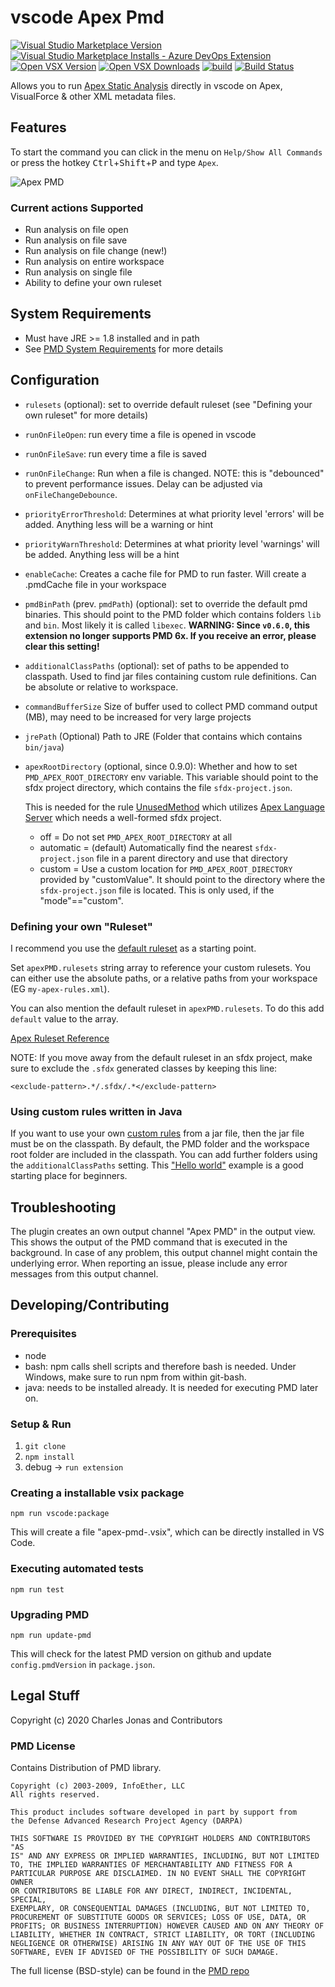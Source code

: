 # vscode Apex Pmd

[![Visual Studio Marketplace Version](https://img.shields.io/visual-studio-marketplace/v/chuckjonas.apex-pmd) ![Visual Studio Marketplace Installs - Azure DevOps Extension](https://img.shields.io/visual-studio-marketplace/azure-devops/installs/total/chuckjonas.apex-pmd)](https://marketplace.visualstudio.com/items?itemName=chuckjonas.apex-pmd)
[![Open VSX Version](https://img.shields.io/open-vsx/v/pmd/apex-pmd)](https://open-vsx.org/extension/pmd/apex-pmd)
[![Open VSX Downloads](https://img.shields.io/open-vsx/dt/pmd/apex-pmd)](https://open-vsx.org/extension/pmd/apex-pmd)
[![build](https://github.com/ChuckJonas/vscode-apex-pmd/actions/workflows/build.yml/badge.svg)](https://github.com/ChuckJonas/vscode-apex-pmd/actions/workflows/build.yml)
[![Build Status](https://travis-ci.org/ChuckJonas/vscode-apex-pmd.svg?branch=master)](https://travis-ci.org/ChuckJonas/vscode-apex-pmd)

Allows you to run [Apex Static Analysis](https://pmd.github.io/latest/index.html) directly in vscode on Apex,  VisualForce & other XML metadata files.

## Features
To start the command you can click in the menu on `Help/Show All Commands` or press the hotkey <kbd>Ctrl</kbd>+<kbd>Shift</kbd>+<kbd>P</kbd> and type `Apex`. 

![Apex PMD](https://raw.githubusercontent.com/ChuckJonas/vscode-apex-pmd/master/images/apex-pmd.gif)

### Current actions Supported

- Run analysis on file open
- Run analysis on file save
- Run analysis on file change (new!)
- Run analysis on entire workspace
- Run analysis on single file
- Ability to define your own ruleset

## System Requirements

- Must have JRE >= 1.8 installed and in path
- See [PMD System Requirements](https://docs.pmd-code.org/latest/pmd_userdocs_installation.html#requirements) for more details

## Configuration

- `rulesets` (optional): set to override default ruleset (see "Defining your own ruleset" for more details)
- `runOnFileOpen`: run every time a file is opened in vscode
- `runOnFileSave`: run every time a file is saved
- `runOnFileChange`: Run when a file is changed. NOTE: this is "debounced" to prevent performance issues. Delay can be adjusted via `onFileChangeDebounce`.
- `priorityErrorThreshold`: Determines at what priority level 'errors' will be added. Anything less will be a warning or hint
- `priorityWarnThreshold`: Determines at what priority level 'warnings' will be added. Anything less will be a hint
- `enableCache`: Creates a cache file for PMD to run faster. Will create a .pmdCache file in your workspace
- `pmdBinPath` (prev. `pmdPath`) (optional): set to override the default pmd binaries. This should point to the PMD folder which contains folders `lib` and `bin`. Most likely it is called `libexec`. **WARNING: Since `v0.6.0`, this extension no longer supports PMD 6x.  If you receive an error, please clear this setting!**
- `additionalClassPaths` (optional): set of paths to be appended to classpath. Used to find jar files containing custom rule definitions. Can be absolute or relative to workspace.
- `commandBufferSize` Size of buffer used to collect PMD command output (MB), may need to be increased for very large projects
- `jrePath` (Optional) Path to JRE (Folder that contains which contains `bin/java`)
- `apexRootDirectory` (optional, since 0.9.0): Whether and how to set `PMD_APEX_ROOT_DIRECTORY` env variable. This
   variable should point to the sfdx project directory, which contains the file `sfdx-project.json`.  
   
   This is needed for the rule [UnusedMethod](https://docs.pmd-code.org/latest/pmd_rules_apex_design.html#unusedmethod)
   which utilizes [Apex Language Server](https://github.com/apex-dev-tools/apex-ls) which needs a well-formed sfdx
   project.  
   * off = Do not set `PMD_APEX_ROOT_DIRECTORY` at all
   * automatic = (default) Automatically find the nearest `sfdx-project.json` file in a parent directory and use
     that directory
   * custom = Use a custom location for `PMD_APEX_ROOT_DIRECTORY` provided by "customValue". It should point to the
     directory where the `sfdx-project.json` file is located. This is only used, if the "mode"=="custom".

### Defining your own "Ruleset"

I recommend you use the [default ruleset](https://github.com/ChuckJonas/vscode-apex-pmd/blob/master/rulesets/apex_ruleset.xml) as a starting point.

Set `apexPMD.rulesets` string array to reference your custom rulesets. You can either use the absolute paths, or a relative paths from your workspace (EG `my-apex-rules.xml`).

You can also mention the default ruleset in `apexPMD.rulesets`. To do this add `default` value to the array.

[Apex Ruleset Reference](https://docs.pmd-code.org/latest/pmd_rules_apex.html)

NOTE: If you move away from the default ruleset in an sfdx project, make sure to exclude the `.sfdx` generated classes by keeping this line:

`<exclude-pattern>.*/.sfdx/.*</exclude-pattern>`

### Using custom rules written in Java

If you want to use your own [custom rules](https://docs.pmd-code.org/latest/pmd_userdocs_extending_writing_pmd_rules.html) from a jar file, then the jar file must be on the classpath. By default, the PMD folder and the workspace root folder are included in the classpath. You can add further folders using the `additionalClassPaths` setting. This ["Hello world"](https://github.com/andrewgilbertsagecom/pmd-custom-rule-sample) example is a good starting place for beginners.

## Troubleshooting

The plugin creates an own output channel "Apex PMD" in the output view. This shows the output of the PMD command that is executed in the background.
In case of any problem, this output channel might contain the underlying error. When reporting an issue, please include any error messages from
this output channel.

## Developing/Contributing

### Prerequisites

* node
* bash: npm calls shell scripts and therefore bash is needed. Under Windows, make sure to run npm from within git-bash.
* java: needs to be installed already. It is needed for executing PMD later on.

### Setup & Run

1. `git clone`
1. `npm install`
1. debug -> `run extension`

### Creating a installable vsix package

`npm run vscode:package`

This will create a file "apex-pmd-<version>.vsix", which can be directly installed in VS Code.

### Executing automated tests

`npm run test`

### Upgrading PMD

`npm run update-pmd`

This will check for the latest PMD version on github and update `config.pmdVersion` in `package.json`.

## Legal Stuff

Copyright (c) 2020 Charles Jonas and Contributors

### PMD License

Contains Distribution of PMD library.

```
Copyright (c) 2003-2009, InfoEther, LLC
All rights reserved.

This product includes software developed in part by support from
the Defense Advanced Research Project Agency (DARPA)

THIS SOFTWARE IS PROVIDED BY THE COPYRIGHT HOLDERS AND CONTRIBUTORS "AS
IS" AND ANY EXPRESS OR IMPLIED WARRANTIES, INCLUDING, BUT NOT LIMITED
TO, THE IMPLIED WARRANTIES OF MERCHANTABILITY AND FITNESS FOR A
PARTICULAR PURPOSE ARE DISCLAIMED. IN NO EVENT SHALL THE COPYRIGHT OWNER
OR CONTRIBUTORS BE LIABLE FOR ANY DIRECT, INDIRECT, INCIDENTAL, SPECIAL,
EXEMPLARY, OR CONSEQUENTIAL DAMAGES (INCLUDING, BUT NOT LIMITED TO,
PROCUREMENT OF SUBSTITUTE GOODS OR SERVICES; LOSS OF USE, DATA, OR
PROFITS; OR BUSINESS INTERRUPTION) HOWEVER CAUSED AND ON ANY THEORY OF
LIABILITY, WHETHER IN CONTRACT, STRICT LIABILITY, OR TORT (INCLUDING
NEGLIGENCE OR OTHERWISE) ARISING IN ANY WAY OUT OF THE USE OF THIS
SOFTWARE, EVEN IF ADVISED OF THE POSSIBILITY OF SUCH DAMAGE.
```

The full license (BSD-style) can be found in the [PMD repo](https://github.com/pmd/pmd/blob/master/LICENSE)
